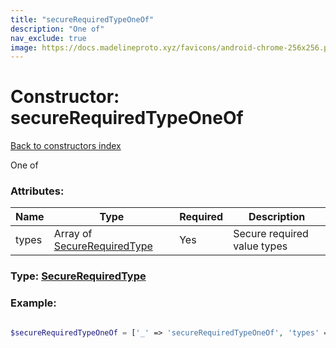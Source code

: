 ```yaml
---
title: "secureRequiredTypeOneOf"
description: "One of"
nav_exclude: true
image: https://docs.madelineproto.xyz/favicons/android-chrome-256x256.png
---
```

# Constructor: secureRequiredTypeOneOf  
[Back to constructors index](/API_docs/constructors/index.html)



One of

### Attributes:

| Name     |    Type       | Required | Description |
|----------|---------------|----------|-------------|
|types|Array of [SecureRequiredType](/API_docs/types/SecureRequiredType.html) | Yes|Secure required value types|



### Type: [SecureRequiredType](/API_docs/types/SecureRequiredType.html)


### Example:

```php

$secureRequiredTypeOneOf = ['_' => 'secureRequiredTypeOneOf', 'types' => [SecureRequiredType, SecureRequiredType]];
```  
